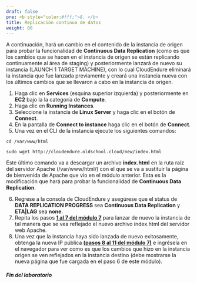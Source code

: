 ```yaml
---
draft: false
pre: <b style="color:#fff;">8. </b>
title: Replicación continua de datos
weight: 80
---
```

A continuación, hará un cambio en el contenido de la instancia de origen para probar la funcionalidad de **Continuous Data Replication** (como es que los cambios que se hacen en el instancia de origen se están replicando continuamente al área de staging) y posteriormente lanzará de nuevo su instancia (LAUNCH 1 TARGET MACHINE), con lo cual CloudEndure eliminará la instancia que fue lanzada previamente y creará una instancia nueva con los últimos cambios que se llevaron a cabo en la instancia de origen.

1. Haga clic en **Services** (esquina superior izquierda) y posteriormente en **EC2** bajo la la categoría de **Compute**.
2. Haga clic en **Running Instances**.
3. Seleccione la instancia de **Linux Server** y haga clic en el botón de **Connect**.
4. En la pantalla de **Connect to instance** haga clic en el botón de **Connect**.
5. Una vez en el CLI de la instancia ejecute los siguientes comandos: 

```
cd /var/www/html
```

```
sudo wget http://cloudendure.oldschool.cloud/new/index.html
```

Este último comando va a descargar un archivo **index.html** en la ruta raíz del servidor Apache (/var/www/html/) con el que se va a sustituir la página de bienvenida de Apache que vio en el módulo anterior. Esta es la modificación que hará para probar la funcionalidad de **Continuous Data Replication**. 

6. Regrese a la consola de CloudEndure y asegúrese que el status de **DATA REPLICATION PROGRESS** sea **Continuous Data Replication** y **ETA|LAG** sea **none**.
7. Repita los pasos [**1 al 7 del módulo 7**](/10_cloudendure/70_lanzamiento/) para lanzar de nuevo la instancia de tal manera que se vea reflejado el nuevo archivo index.html del servidor web Apache. 
8. Una vez que la instancia haya sido lanzada de nuevo exitosamente, obtenga la nueva IP pública [**(pasos 8 al 11 del módulo 7)**](/10_cloudendure/70_lanzamiento/) e ingrésela en el navegador para ver como es que los cambios que hizo en la instancia origen se ven reflejados en la instancia destino (debe mostrarse la nueva página que fue cargada en el paso 6 de este módulo).

##### Fin del laboratorio